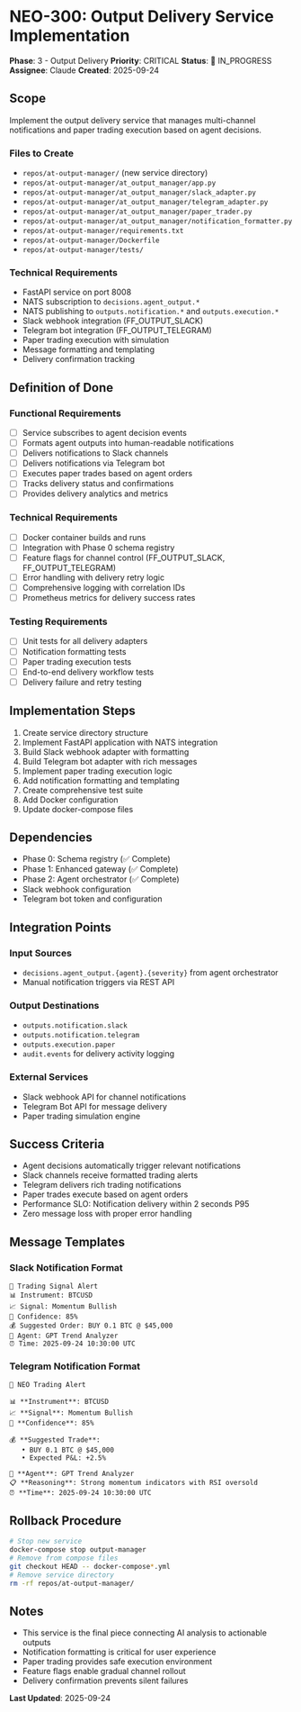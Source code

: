 # NEO-300: Output Delivery Service Implementation

**Phase**: 3 - Output Delivery
**Priority**: CRITICAL
**Status**: 🔄 IN_PROGRESS
**Assignee**: Claude
**Created**: 2025-09-24

## Scope

Implement the output delivery service that manages multi-channel notifications and paper trading execution based on agent decisions.

### Files to Create
- `repos/at-output-manager/` (new service directory)
- `repos/at-output-manager/at_output_manager/app.py`
- `repos/at-output-manager/at_output_manager/slack_adapter.py`
- `repos/at-output-manager/at_output_manager/telegram_adapter.py`
- `repos/at-output-manager/at_output_manager/paper_trader.py`
- `repos/at-output-manager/at_output_manager/notification_formatter.py`
- `repos/at-output-manager/requirements.txt`
- `repos/at-output-manager/Dockerfile`
- `repos/at-output-manager/tests/`

### Technical Requirements
- FastAPI service on port 8008
- NATS subscription to `decisions.agent_output.*`
- NATS publishing to `outputs.notification.*` and `outputs.execution.*`
- Slack webhook integration (FF_OUTPUT_SLACK)
- Telegram bot integration (FF_OUTPUT_TELEGRAM)
- Paper trading execution with simulation
- Message formatting and templating
- Delivery confirmation tracking

## Definition of Done

### Functional Requirements
- [ ] Service subscribes to agent decision events
- [ ] Formats agent outputs into human-readable notifications
- [ ] Delivers notifications to Slack channels
- [ ] Delivers notifications via Telegram bot
- [ ] Executes paper trades based on agent orders
- [ ] Tracks delivery status and confirmations
- [ ] Provides delivery analytics and metrics

### Technical Requirements
- [ ] Docker container builds and runs
- [ ] Integration with Phase 0 schema registry
- [ ] Feature flags for channel control (FF_OUTPUT_SLACK, FF_OUTPUT_TELEGRAM)
- [ ] Error handling with delivery retry logic
- [ ] Comprehensive logging with correlation IDs
- [ ] Prometheus metrics for delivery success rates

### Testing Requirements
- [ ] Unit tests for all delivery adapters
- [ ] Notification formatting tests
- [ ] Paper trading execution tests
- [ ] End-to-end delivery workflow tests
- [ ] Delivery failure and retry testing

## Implementation Steps

1. Create service directory structure
2. Implement FastAPI application with NATS integration
3. Build Slack webhook adapter with formatting
4. Build Telegram bot adapter with rich messages
5. Implement paper trading execution logic
6. Add notification formatting and templating
7. Create comprehensive test suite
8. Add Docker configuration
9. Update docker-compose files

## Dependencies

- Phase 0: Schema registry (✅ Complete)
- Phase 1: Enhanced gateway (✅ Complete)
- Phase 2: Agent orchestrator (✅ Complete)
- Slack webhook configuration
- Telegram bot token and configuration

## Integration Points

### Input Sources
- `decisions.agent_output.{agent}.{severity}` from agent orchestrator
- Manual notification triggers via REST API

### Output Destinations
- `outputs.notification.slack`
- `outputs.notification.telegram`
- `outputs.execution.paper`
- `audit.events` for delivery activity logging

### External Services
- Slack webhook API for channel notifications
- Telegram Bot API for message delivery
- Paper trading simulation engine

## Success Criteria

- Agent decisions automatically trigger relevant notifications
- Slack channels receive formatted trading alerts
- Telegram delivers rich trading notifications
- Paper trades execute based on agent orders
- Performance SLO: Notification delivery within 2 seconds P95
- Zero message loss with proper error handling

## Message Templates

### Slack Notification Format
```
🚨 Trading Signal Alert
📊 Instrument: BTCUSD
📈 Signal: Momentum Bullish
💪 Confidence: 85%
💰 Suggested Order: BUY 0.1 BTC @ $45,000
🤖 Agent: GPT Trend Analyzer
⏰ Time: 2025-09-24 10:30:00 UTC
```

### Telegram Notification Format
```
🎯 NEO Trading Alert

📊 **Instrument**: BTCUSD
📈 **Signal**: Momentum Bullish
💪 **Confidence**: 85%

💰 **Suggested Trade**:
   • BUY 0.1 BTC @ $45,000
   • Expected P&L: +2.5%

🤖 **Agent**: GPT Trend Analyzer
📋 **Reasoning**: Strong momentum indicators with RSI oversold
⏰ **Time**: 2025-09-24 10:30:00 UTC
```

## Rollback Procedure

```bash
# Stop new service
docker-compose stop output-manager
# Remove from compose files
git checkout HEAD -- docker-compose*.yml
# Remove service directory
rm -rf repos/at-output-manager/
```

## Notes

- This service is the final piece connecting AI analysis to actionable outputs
- Notification formatting is critical for user experience
- Paper trading provides safe execution environment
- Feature flags enable gradual channel rollout
- Delivery confirmation prevents silent failures

**Last Updated**: 2025-09-24
